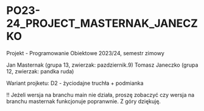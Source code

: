 # PO23-24_PROJECT_MASTERNAK_JANECZKO

Projekt - Programowanie Obiektowe 2023/24, semestr zimowy

Jan Masternak (grupa 13, zwierzak: pazdziernik.9) 
Tomasz Janeczko (grupa 12, zwierzak: pandka ruda)

Wariant projketu: D2 - życiodajne truchła + podmianka

!! Jeżeli wersja na branchu main nie działa, proszę zobaczyć czy wersja na branchu masternak funkcjonuje popranwnie. Z góry dziękuję.
